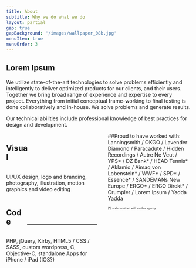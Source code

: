 ```yaml
---
title: About
subtitle: Why we do what we do
layout: partial
gap: true
gapBackground: '/images/wallpaper_08b.jpg'
menuItem: true
menuOrder: 3
---
```

## Lorem Ipsum
We utilize state-of-the-art technologies to solve problems efficiently and intelligently to deliver optimized products for our clients, and their users. Together we bring broad range of experience and expertise to every project. Everything from initial conceptual frame-working to final testing is done collaboratively and in-house. We solve problems and generate results.

Our technical abilities include professional knowledge of best practices for design and development.

<div style="float:left; width: 50%; padding-right: 5%;overflow:hidden;">
    <div style="width: 100%;">
        <h2 style="display: inline-block; width: 25%">Visual</h2>
        <div style="display: inline-block; width: 72%%; height: 1px; background: #000;"></div>
    </div>
    <p>UI/UX design, logo and branding, photography, illustration, motion graphics and video editing<p>
</div>
<div style="float:left; width: 50%; padding-right: 5%; overflow:hidden;">
    <div style="width: 100%;">
        <h2 style="display: inline-block; width: 21%">Code</h2>
        <div style="display: inline-block; width: 76%; height: 1px; background: #000;"></div>
    </div>
    <p>PHP, jQuery, Kirby, HTML5 / CSS / SASS, custom wordpress, C, Objective-C, standalone Apps for iPhone / iPad (IOS?)</p>
</div>

##Proud to have worked with: 
Lanningsmith / OKGO / Lavender Diamond / Paracadute / Hidden Recordings / Autre Ne Veut / YPS* / DZ Bank* / HEAD Tennis* / Aklamio / Aimaq von Lobenstein* / WWF* / SPD* / Essence* / SANDEMANs New Europe / ERGO* / ERGO Direkt* / Crumpler / Lorem Ipsum / Yadda Yadda

<span style="font-size:50%;">[*]: under contract with another agency</span>